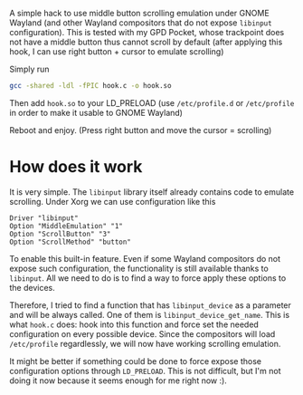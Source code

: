 A simple hack to use middle button scrolling emulation under GNOME Wayland (and other Wayland compositors that do not expose `libinput` configuration). This is tested with my GPD Pocket, whose trackpoint does not have a middle button thus cannot scroll by default (after applying this hook, I can use right button + cursor to emulate scrolling)

Simply run

```bash
gcc -shared -ldl -fPIC hook.c -o hook.so
```

Then add `hook.so` to your LD_PRELOAD (use `/etc/profile.d` or `/etc/profile` in order to make it usable to GNOME Wayland)

Reboot and enjoy. (Press right button and move the cursor = scrolling)

How does it work
===

It is very simple. The `libinput` library itself already contains code to emulate scrolling. Under Xorg we can use configuration like this

```
Driver "libinput"
Option "MiddleEmulation" "1"
Option "ScrollButton" "3"
Option "ScrollMethod" "button"
```

To enable this built-in feature. Even if some Wayland compositors do not expose such configuration, the functionality is still available thanks to `libinput`. All we need to do is to find a way to force apply these options to the devices.

Therefore, I tried to find a function that has `libinput_device` as a parameter and will be always called. One of them is `libinput_device_get_name`. This is what `hook.c` does: hook into this function and force set the needed configuration on every possible device. Since the compositors will load `/etc/profile` regardlessly, we will now have working scrolling emulation.

It might be better if something could be done to force expose those configuration options through `LD_PRELOAD`. This is not difficult, but I'm not doing it now because it seems enough for me right now :).
